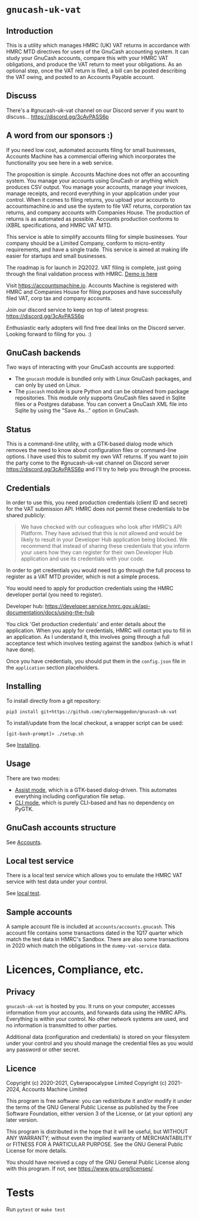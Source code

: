 
# `gnucash-uk-vat`

## Introduction

This is a utility which manages HMRC (UK) VAT returns in accordance with
HMRC MTD directives for users of the GnuCash accounting system.  It can
study your GnuCash accounts, compare this with your HMRC VAT obligations,
and produce the VAT return to meet your obligations.  As an optional step,
once the VAT return is filed, a bill can be posted describing the VAT
owing, and posted to an Accounts Payable account.

## Discuss

There's a #gnucash-uk-vat channel on our Discord server if you want
to discuss... https://discord.gg/3cAvPASS6p

## A word from our sponsors :)

If you need low cost, automated accounts filing for small businesses,
Accounts Machine has a commercial offering which incorporates the
functionality you see here in a web service.

The proposition is simple.  Accounts Machine does not offer an
accounting system.  You manage your accounts using GnuCash or anything
which produces CSV output.  You manage your accounts, manage your
invoices, manage receipts, and record everything in your application
under your control.  When it comes to filing returns, you upload your
accounts to accountsmachine.io and use the system to file VAT returns,
corporation tax returns, and company accounts with Companies House.
The production of returns is as automated as possible.  Accounts
production conforms to iXBRL specifications, and HMRC VAT MTD.

This service is able to simplify accounts filing for simple businesses.
Your company should be a Limited Company, conform to micro-entity
requirements, and have a single trade.  This service is aimed at making
life easier for startups and small businesses.

The roadmap is for launch in 2Q2022.  VAT filing is complete, just going
through the final validation process with HMRC.
[Demo is here](https://drive.google.com/file/d/1hMIPaSKxuWNScTD_0-tdmwexLYWCzTAv/view?usp=sharing)

Visit https://accountsmachine.io.  Accounts Machine is registered with HMRC
and Companies House for filing purposes and have successfully filed VAT,
corp tax and company accounts.

Join our discord service to keep on top of latest progress:
https://discord.gg/3cAvPASS6p

Enthusiastic early adopters will find free deal links on the Discord
server.  Looking forward to filing for you. :)

## GnuCash backends

Two ways of interacting with your GnuCash accounts are supported:
- The `gnucash` module is bundled only with Linux GnuCash packages, and can
  only by used on Linux.
- The `piecash` module is pure Python and can be obtained from package
  repositories.  This module only supports GnuCash files saved in
  Sqlite files or a Postgres database.  You can convert a GnuCash XML file into
  Sqlite by using the "Save As..." option in GnuCash.

## Status

This is a command-line utility, with a GTK-based dialog mode which removes
the need to know about configuration files or command-line options.
I have used this to submit my own VAT returns.  If you want to join the
party come to the #gnucash-uk-vat channel on Discord server 
https://discord.gg/3cAvPASS6p and I'll try to help you through the process.

## Credentials

In order to use this, you need production credentials (client ID and secret)
for the VAT submission API.  HMRC does not permit these credentials to be
shared publicly:

> We have checked with our colleagues who look after HMRC’s API
> Platform. They have advised that this is not allowed and would be likely
> to result in your Developer Hub application being blocked. We recommend
> that instead of sharing these credentials that you inform your users how
> they can register for their own Developer Hub application and use its
> credentials with your code.

In order to get credentials you would need to go through the full process to
register as a VAT MTD provider, which is not a simple process.

You would need to apply for production credentials using the HMRC developer
portal (you need to register).

Developer hub: 
https://developer.service.hmrc.gov.uk/api-documentation/docs/using-the-hub

You click 'Get production credentials' and enter details about the
application.  When you apply for credentials, HMRC will contact
you to fill in an application.  As I understand it, this involves going
through a full acceptance test which involves testing against the
sandbox (which is what I have done).

Once you have credentials, you should put them in the `config.json` file in
the `application` section placeholders.

## Installing

To install directly from a git repository:

```
pip3 install git+https://github.com/cybermaggedon/gnucash-uk-vat
```

To install/update from the local checkout, a wrapper script can be used:

```
[git-bash-prompt]> ./setup.sh
```

See [Installing](docs/installation.md).

## Usage

There are two modes:
- [Assist mode](docs/assist.md), which is a GTK-based dialog-driven.
  This automates everything including configuration file setup.
- [CLI mode](docs/cli.md), which is purely CLI-based and has no
  dependency on PyGTK.

## GnuCash accounts structure

See [Accounts](docs/accounts.md).

## Local test service

There is a local test service which allows you to emulate the HMRC VAT
service with test data under your control.

See [local test](docs/local-test.md).

## Sample accounts

A sample account file is included at `accounts/accounts.gnucash`.  This
account file contains some transactions dated in the 1Q17 quarter which match
the test data in HMRC's Sandbox.  There are also some transactions in 2020
which match the obligations in the `dummy-vat-service` data.

# Licences, Compliance, etc.

## Privacy

`gnucash-uk-vat` is hosted by you.  It runs on your computer, accesses
information from your accounts, and forwards data using the HMRC APIs.
Everything is within your control.  No other network systems are used, and no
information is transmitted to other parties.

Additional data (configuration and credentials) is stored on your
filesystem under your control and you should manage the credential
files as you would any password or other secret.

## Licence

Copyright (c) 2020-2021, Cyberapocalypse Limited
Copyright (c) 2021-2024, Accounts Machine Limited

This program is free software: you can redistribute it and/or modify
it under the terms of the GNU General Public License as published by
the Free Software Foundation, either version 3 of the License, or
(at your option) any later version.

This program is distributed in the hope that it will be useful,
but WITHOUT ANY WARRANTY; without even the implied warranty of
MERCHANTABILITY or FITNESS FOR A PARTICULAR PURPOSE.  See the
GNU General Public License for more details.

You should have received a copy of the GNU General Public License
along with this program.  If not, see <https://www.gnu.org/licenses/>.

# Tests

Run `pytest` or `make test`

